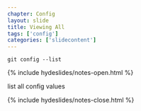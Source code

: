 ```yaml
---
chapter: Config
layout: slide
title: Viewing All
tags: ['config']
categories: ['slidecontent']
---
```


	git config --list

{% include hydeslides/notes-open.html %}

list all config values

{% include hydeslides/notes-close.html %}